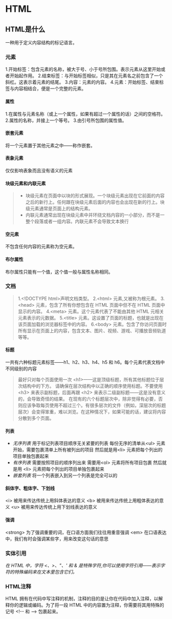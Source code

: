 # HTML
## HTML是什么
一种用于定义内容结构的标记语言。
### 元素
1.开始标签：包含元素的名称，被大于号、小于号所包围。表示元素从这里开始或者开始起作用。
2.结束标签：与开始标签相似，只是其在元素名之前包含了一个斜杠。这表示着元素的结尾。
3.内容：元素的内容。
4.元素：开始标签、结束标签与内容相结合，便是一个完整的元素。
#### 属性
1.在属性与元素名称（或上一个属性，如果有超过一个属性的话）之间的空格符。
2.属性的名称，并接上一个等号。
3.由引号所包围的属性值。
#### 嵌套元素
将一个元素置于其他元素之中——称作嵌套。
#### 表象元素
仅仅影响表象而且没有语义的元素
#### 块级元素和内联元素
> - 块级元素在页面中以块的形式展现。一个块级元素出现在它前面的内容之后的新行上。任何跟在块级元素后面的内容也会出现在新的行上。块级元素通常是页面上的结构元素。
> - 内联元素通常出现在块级元素中并环绕文档内容的一小部分，而不是一整个段落或者一组内容。内联元素不会导致文本换行
#### 空元素
不包含任何内容的元素称为空元素。
#### 布尔属性
布尔属性只能有一个值，这个值一般与属性名称相同。
### 文档
>1.&lt;!DOCTYPE html>声明文档类型。
2.&lt;html> 元素,又被称为根元素。
3.&lt;head> 元素，包含了所有你想包含在 HTML 页面中但不在 HTML 页面中显示的内容。
4.&lt;meta> 元素。这个元素代表了不能由其他 HTML 元相关元素表示的元数据。
5.&lt;title> 元素。这设置了页面的标题，也就是出现在该页面加载的浏览器标签中的内容。
6.&lt;body> 元素。包含了你访问页面时所有显示在页面上的内容，包含文本、图片、视频、游戏、可播放音频轨道等等。
#### 标题
一共有六种标题元素标签——h1、h2、h3、h4、h5 和 h6。每个元素代表文档中不同级别的内容
>最好只对每个页面使用一次 &lt;h1>——这是顶级标题，所有其他标题位于层次结构中的下方。
请确保在层次结构中以正确的顺序使用标题。不要使用 &lt;h3> 来表示副标题，后面再跟 &lt;h2> 来表示二级副标题——这是没有意义的，会导致奇怪的结果。
在现有的六个标题层次中，除非觉得有必要，否则应该争取每页使用不超过三个。有很多层次的文件（例如，深层次的标题层次）会变得笨重，难以浏览。在这种情况下，如果可能的话，建议将内容分散到多个页面。
#### 列表
- *无序列表*
用于标记列表项目顺序无关紧要的列表
每份无序的清单从&lt;ul> 元素开始，需要包裹清单上所有被列出的项目
然后就是用&lt;li> 元素把每个列出的项目单独包裹起来
- *有序列表*
需要按照项目的顺序列出来
需要用&lt;ol> 元素将所有项目包裹
然后就是用 &lt;li> 元素把每个列出的项目单独包裹起来
- *嵌套列表*
将一个列表嵌入到另一个列表是完全可以的
#### 斜体字、粗体字、下划线
&lt;i> 被用来传达传统上用斜体表达的意义
&lt;b> 被用来传达传统上用粗体表达的意义
&lt;u> 被用来传达传统上用下划线表达的意义
#### 强调
&lt;strong> 为了强调重要的词，在口语方面我们往往用重音强调
&lt;em> 在口语表达中，我们有时会强调某些字，用来改变这句话的意思
### 实体引用
*在 HTML 中，字符 <、>、"、' 和 & 是特殊字符,你可以使用字符引用——表示字符的特殊编码来在文本里包含它们。*
### HTML注释
HTML 拥有在代码中写注释的机制，注释的目的是让你在代码中加入注释，以解释你的逻辑或编码。为了将一段 HTML 中的内容置为注释，你需要将其用特殊的记号 &lt;!-- 和 --> 包裹起来。
